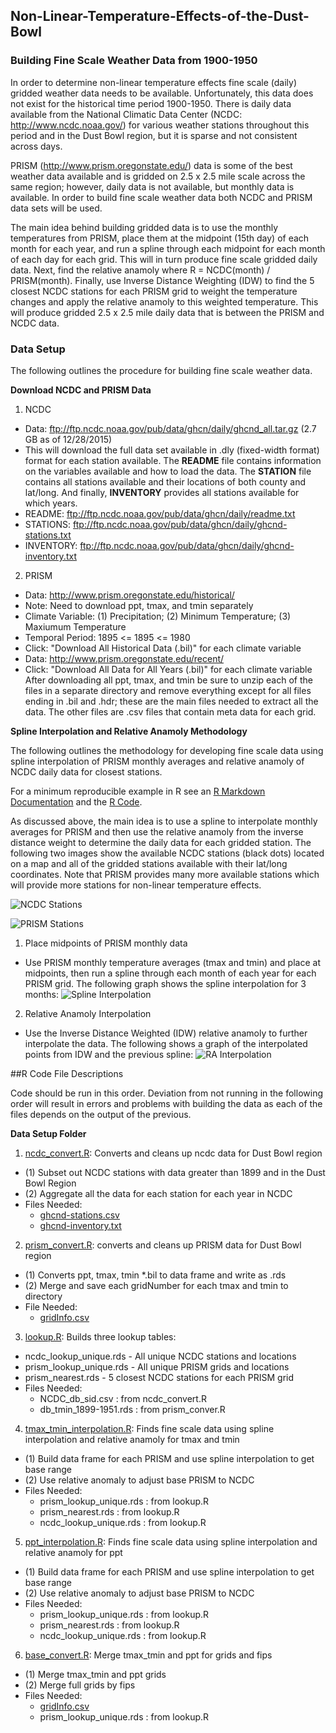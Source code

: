 ## Non-Linear-Temperature-Effects-of-the-Dust-Bowl

### Building Fine Scale Weather Data from 1900-1950

In order to determine non-linear temperature effects fine scale (daily) gridded weather data needs to be available.  Unfortunately, this data does not exist for the historical time period 1900-1950.  There is daily data available from the National Climatic Data Center (NCDC: http://www.ncdc.noaa.gov/) for various weather stations throughout this period and in the Dust Bowl region, but it is sparse and not consistent across days.

PRISM (http://www.prism.oregonstate.edu/) data is some of the best weather data available and is gridded on 2.5 x 2.5 mile scale across the same region; however, daily data is not available, but monthly data is available.  In order to build fine scale weather data both NCDC and PRISM data sets will be used.  

The main idea behind building gridded data is to use the monthly temperatures from PRISM, place them at the midpoint (15th day) of each month for each year, and run a spline through each midpoint for each month of each day for each grid.  This will in turn produce fine scale gridded daily data.  Next, find the relative anamoly where R = NCDC(month) / PRISM(month). Finally, use Inverse Distance Weighting (IDW) to find the 5 closest NCDC stations for each PRISM grid to weight the temperature changes and apply the relative anamoly to this weighted temperature.  This will produce gridded 2.5 x 2.5 mile daily data that is between the PRISM and NCDC data.

### Data Setup

The following outlines the procedure for building fine scale weather data.

**Download NCDC and PRISM Data**

1. NCDC
  * Data: ftp://ftp.ncdc.noaa.gov/pub/data/ghcn/daily/ghcnd_all.tar.gz (2.7 GB as of 12/28/2015)
  * This will download the full data set available in .dly (fixed-width format) format for each station available.  The **README** file contains information on the variables available and how to load the data.  The **STATION** file contains all stations available and their locations of both county and lat/long.  And finally, **INVENTORY** provides all stations available for which years.
  * README: ftp://ftp.ncdc.noaa.gov/pub/data/ghcn/daily/readme.txt
  * STATIONS: ftp://ftp.ncdc.noaa.gov/pub/data/ghcn/daily/ghcnd-stations.txt
  * INVENTORY: ftp://ftp.ncdc.noaa.gov/pub/data/ghcn/daily/ghcnd-inventory.txt
2. PRISM
  * Data: http://www.prism.oregonstate.edu/historical/     
  * Note: Need to download ppt, tmax, and tmin separately
  * Climate Variable: (1) Precipitation; (2) Minimum Temperature; (3) Maxiumum Temperature
  * Temporal Period: 1895 <= 1895 <= 1980
  * Click: "Download All Historical Data (.bil)" for each climate variable
  * Data: http://www.prism.oregonstate.edu/recent/
  * Click: "Download All Data for All Years (.bil)" for each climate variable
  After downloading all ppt, tmax, and tmin be sure to unzip each of the files in a separate directory and remove everything except for all files ending in .bil and .hdr; these are the main files needed to extract all the data.  The other files are  .csv files that contain meta data for each grid.
  
**Spline Interpolation and Relative Anamoly Methodology**

The following outlines the methodology for developing fine scale data using spline interpolation of PRISM monthly averages and relative anamoly of NCDC daily data for closest stations.

For a minimum reproducible example in R see an [R Markdown Documentation](https://github.com/johnwoodill/Non-Linear-Temperature-Effects-of-the-Dust-Bowl/blob/master/Documentation/Interpolation%20Technique/interpolation_technique.pdf) and the [R Code](https://github.com/johnwoodill/Non-Linear-Temperature-Effects-of-the-Dust-Bowl/blob/master/Documentation/Interpolation%20Technique/interpolation_technique_example.R).

As discussed above, the main idea is to use a spline to interpolate monthly averages for PRISM and then use the relative anamoly from the inverse distance weight to determine the daily data for each gridded station.  The following two images show the available NCDC stations (black dots) located on a map and all of the gridded stations available with their lat/long coordinates.  Note that PRISM provides many more available stations which will provide more stations for non-linear temperature effects.

![NCDC Stations](https://github.com/johnwoodill/Non-Linear-Temperature-Effects-of-the-Dust-Bowl/blob/master/Figures/NCDC_Stations.png)

![PRISM Stations](https://github.com/johnwoodill/Non-Linear-Temperature-Effects-of-the-Dust-Bowl/blob/master/Figures/PRISM_Stations.png)



1. Place midpoints of PRISM monthly data
  * Use PRISM monthly temperature averages (tmax and tmin) and place at midpoints, then run a spline through each month of each year for each PRISM grid.  The following graph shows the spline interpolation for 3 months:
![Spline Interpolation](https://github.com/johnwoodill/Non-Linear-Temperature-Effects-of-the-Dust-Bowl/blob/master/Documentation/Interpolation%20Technique/Spline_Interpolation.png)
2. Relative Anamoly Interpolation
  * Use the Inverse Distance Weighted (IDW) relative anamoly to further interpolate the data.  The following shows a graph of the interpolated points from IDW and the previous spline:
![RA Interpolation](https://github.com/johnwoodill/Non-Linear-Temperature-Effects-of-the-Dust-Bowl/blob/master/Documentation/Interpolation%20Technique/RA_Interpolation.png)

##R Code File Descriptions

  Code should be run in this order.  Deviation from not running in the following order will result in errors and problems with building the data as each of the files depends on the output of the previous.

**Data Setup Folder**

1. [ncdc_convert.R](https://github.com/johnwoodill/Non-Linear-Temperature-Effects-of-the-Dust-Bowl/blob/master/Data%20Setup/ncdc_convert.R): Converts and cleans up ncdc data for Dust Bowl region
  * (1) Subset out NCDC stations with data greater than 1899 and in the Dust Bowl Region
  * (2) Aggregate all the data for each station for each year in NCDC
  * Files Needed: 
    * [ghcnd-stations.csv](https://github.com/johnwoodill/Non-Linear-Temperature-Effects-of-the-Dust-Bowl/blob/master/Data%20Setup/ghcnd-stations.csv)
    * [ghcnd-inventory.txt](https://github.com/johnwoodill/Non-Linear-Temperature-Effects-of-the-Dust-Bowl/blob/master/Data%20Setup/ghcnd-inventory.txt)

2. [prism_convert.R](https://github.com/johnwoodill/Non-Linear-Temperature-Effects-of-the-Dust-Bowl/blob/master/Data%20Setup/prism_convert.R): converts and cleans up PRISM data for Dust Bowl region
  * (1) Converts ppt, tmax, tmin *.bil to data frame and write as .rds
  * (2) Merge and save each gridNumber for each tmax and tmin to directory
  * File Needed: 
    * [gridInfo.csv](https://github.com/johnwoodill/Non-Linear-Temperature-Effects-of-the-Dust-Bowl/blob/master/Data%20Setup/gridInfo.csv)

3. [lookup.R](https://github.com/johnwoodill/Non-Linear-Temperature-Effects-of-the-Dust-Bowl/blob/master/Data%20Setup/lookup.R): Builds three lookup tables: 
  * ncdc_lookup_unique.rds - All unique NCDC stations and locations
  * prism_lookup_unique.rds - All unique PRISM grids and locations
  * prism_nearest.rds - 5 closest NCDC stations for each PRISM grid
  * Files Needed:
    * NCDC_db_sid.csv : from ncdc_convert.R
    * db_tmin_1899-1951.rds : from prism_conver.R

4. [tmax_tmin_interpolation.R](https://github.com/johnwoodill/Non-Linear-Temperature-Effects-of-the-Dust-Bowl/blob/master/Data%20Setup/tmax_tmin_interpolation.R): Finds fine scale data using spline interpolation and relative anamoly for tmax and tmin
  * (1) Build data frame for each PRISM and use spline interpolation to get base range
  * (2) Use relative anomaly to adjust base PRISM to NCDC
  * Files Needed:
    * prism_lookup_unique.rds : from lookup.R
    * prism_nearest.rds : from lookup.R
    * ncdc_lookup_unique.rds : from lookup.R
 
5. [ppt_interpolation.R](https://github.com/johnwoodill/Non-Linear-Temperature-Effects-of-the-Dust-Bowl/blob/master/Data%20Setup/ppt_interpolation.R): Finds fine scale data using spline interpolation and relative anamoly for ppt
  * (1) Build data frame for each PRISM and use spline interpolation to get base range
  * (2) Use relative anomaly to adjust base PRISM to NCDC
  * Files Needed:
    * prism_lookup_unique.rds : from lookup.R
    * prism_nearest.rds : from lookup.R
    * ncdc_lookup_unique.rds : from lookup.R 

6. [base_convert.R](https://github.com/johnwoodill/Non-Linear-Temperature-Effects-of-the-Dust-Bowl/blob/master/Data%20Setup/base_convert.R): Merge tmax_tmin and ppt for grids and fips
  * (1) Merge tmax_tmin and ppt grids
  * (2) Merge full grids by fips
  * Files Needed:
    * [gridInfo.csv](https://github.com/johnwoodill/Non-Linear-Temperature-Effects-of-the-Dust-Bowl/blob/master/Data%20Setup/gridInfo.csv)
    * prism_lookup_unique.rds : from lookup.R


 



